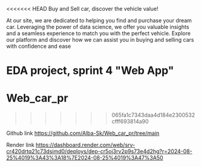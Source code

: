 <<<<<<< HEAD
Buy and Sell car, discover the vehicle value!

At our site, we are dedicated to helping you find and purchase your dream car. Leveraging the power of data science, we offer you valuable insights and a seamless experience to match you with the perfect vehicle. Explore our platform and discover how we can assist you in buying and selling cars with confidence and ease

EDA project, sprint 4 "Web App"
=======
# Web_car_pr
>>>>>>> 065fa1c7343daa4d184e2300532cfff693814a90

Github link
https://github.com/Alba-Sk/Web_car_pr/tree/main

Render link
https://dashboard.render.com/web/srv-cr420drtq21c73dsimd0/deploys/dep-cr5oj3rv2p9s73e4d2hg?r=2024-08-25%4019%3A43%3A18%7E2024-08-25%4019%3A47%3A50
